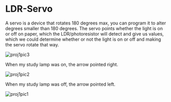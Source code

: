 # LDR-Servo
A servo is a device that rotates 180 degrees max, you can program it to alter degrees smaller than 180 degrees.
The servo points whether the light is on or off on paper, which the LDR/photoresistor will detect and give us values, which we could 
determine whether or not the light is on or off and making the servo rotate that way.

![proj1pic3](https://user-images.githubusercontent.com/87940534/176708362-42b62558-4260-4cee-b685-d7dbf4c27637.jpeg)

When my study lamp was on, the arrow pointed right.

![proj1pic2](https://user-images.githubusercontent.com/87940534/176708529-b1dec580-2014-4c2e-afcf-b55497e2a8e2.jpeg)

When my study lamp was off, the arrow pointed left.

![proj1pic1](https://user-images.githubusercontent.com/87940534/176708642-4f64f50b-bcd4-4acb-a1df-843da5aec377.jpeg)
